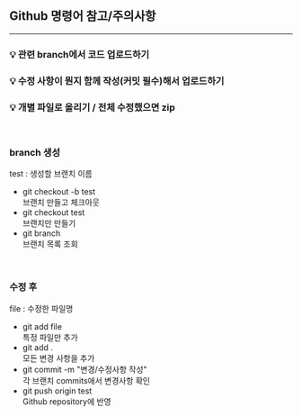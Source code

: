 ## Github 명령어 참고/주의사항
 
***

### 💡 관련 branch에서 코드 업로드하기
### 💡 수정 사항이 뭔지 함께 작성(커밋 필수)해서 업로드하기
### 💡 개별 파일로 올리기 / 전체 수정했으면 zip
<br>

###  branch 생성
test : 생성할 브랜치 이름
* git checkout -b test  <br> 브랜치 만들고 체크아웃 
* git checkout test <br>  브랜치만 만들기
* git branch <br> 브랜치 목록 조회

<br>

### 수정 후
file : 수정한 파일명
* git add file <br> 특정 파일만 추가
* git add . <br> 모든 변경 사항을 추가
* git commit -m "변경/수정사항 작성" <br> 각 브랜치 commits애서 변경사항 확인
* git push origin test <br>  Github repository에 반영
